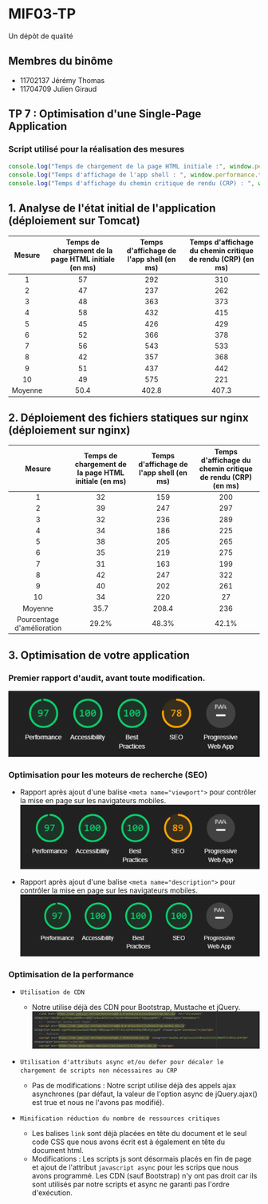 # MIF03-TP

Un dépôt de qualité

## Membres du binôme

- 11702137 Jérémy Thomas
- 11704709 Julien Giraud

## TP 7 : Optimisation d'une Single-Page Application

### Script utilisé pour la réalisation des mesures 

```javascript
console.log("Temps de chargement de la page HTML initiale :", window.performance.timing.responseEnd - window.performance.timeOrigin, " ms") ; 
console.log("Temps d'affichage de l'app shell : ", window.performance.timing.domInteractive - window.performance.timing.domLoading, " ms");
console.log("Temps d'affichage du chemin critique de rendu (CRP) : ", window.performance.timing.domComplete - window.performance.timing.domLoading, " ms");
```

## 1. Analyse de l'état initial de l'application (déploiement sur Tomcat)

Mesure | Temps de chargement de la page HTML initiale (en ms) | Temps d'affichage de l'app shell (en ms) | Temps d'affichage du chemin critique de rendu (CRP) (en ms)
:---:|:---: | :---: | :---:
1 | 57 | 292 | 310
2 | 47 | 237 | 262
3 | 48 | 363 | 373
4 | 58 | 432 | 415
5 | 45 | 426 | 429
6 | 52 | 366 | 378
7 | 56 | 543 | 533
8 | 42 | 357 | 368
9 | 51 | 437 | 442
10 | 49 | 575 | 221
Moyenne | 50.4 | 402.8 | 407.3

## 2. Déploiement des fichiers statiques sur nginx (déploiement sur nginx)

Mesure | Temps de chargement de la page HTML initiale (en ms) | Temps d'affichage de l'app shell (en ms) | Temps d'affichage du chemin critique de rendu (CRP) (en ms)
:---:|:---: | :---: | :---:
1 | 32 | 159 | 200
2 | 39 | 247 | 297
3 | 32 | 236 | 289
4 | 34 | 186 | 225
5 | 38 | 205 | 265
6 | 35 | 219 | 275
7 | 31 | 163 | 199
8 | 42 | 247 | 322
9 | 40 | 202 | 261
10 | 34 | 220 | 27
Moyenne | 35.7 | 208.4 | 236
Pourcentage d'amélioration | 29.2% | 48.3% | 42.1%

## 3. Optimisation de votre application
### Premier rapport d'audit, avant toute modification.
![Premier rapport](./rapports_audit/Rapport_Init.png)

### Optimisation pour les moteurs de recherche (SEO)
- Rapport après ajout d'une balise ```<meta name="viewport">``` pour contrôler la mise en page sur les navigateurs mobiles.
![Rapport après ajout d'une balise meta viewport pour contrôler la mise en page sur les navigateurs mobiles.](./rapports_audit/Rapport_SEO_MetaViewport.png)

- Rapport après ajout d'une balise ```<meta name="description">``` pour contrôler la mise en page sur les navigateurs mobiles.
![Rapport après ajout d'une balise meta description pour ajouter une courte description à une page web, utilisée par les navigateurs.](./rapports_audit/Rapport_SEO_MetaDescription.png)

### Optimisation de la performance
- ```Utilisation de CDN```
	- Notre utilise déjà des CDN pour Bootstrap, Mustache et jQuery.
		![Utilisation de CDN.](./rapports_audit/Rapport_CDN.png)

- ```Utilisation d'attributs async et/ou defer pour décaler le chargement de scripts non nécessaires au CRP```
	- Pas de modifications : Notre script utilise déjà des appels ajax asynchrones (par défaut, la valeur de l'option async de jQuery.ajax() est true et nous ne l'avons pas modifié).

- ```Minification réduction du nombre de ressources critiques```
	- Les balises ```link``` sont déjà placées en tête du document et le seul code CSS que nous avons écrit est à également en tête du document html. 
	- Modifications : Les scripts js sont désormais placés en fin de page et ajout de l'attribut ```javascript async``` pour les scrips que nous avons programmé. Les CDN (sauf Bootstrap) n'y ont pas droit car ils sont utilisés par notre scripts et async ne garanti pas l'ordre d'exécution. 